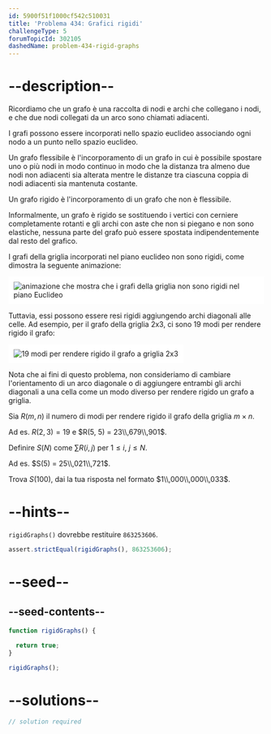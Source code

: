 ```yaml
---
id: 5900f51f1000cf542c510031
title: 'Problema 434: Grafici rigidi'
challengeType: 5
forumTopicId: 302105
dashedName: problem-434-rigid-graphs
---
```


# --description--

Ricordiamo che un grafo è una raccolta di nodi e archi che collegano i nodi, e che due nodi collegati da un arco sono chiamati adiacenti.

I grafi possono essere incorporati nello spazio euclideo associando ogni nodo a un punto nello spazio euclideo.

Un grafo flessibile è l'incorporamento di un grafo in cui è possibile spostare uno o più nodi in modo continuo in modo che la distanza tra almeno due nodi non adiacenti sia alterata mentre le distanze tra ciascuna coppia di nodi adiacenti sia mantenuta costante.

Un grafo rigido è l'incorporamento di un grafo che non è flessibile.

Informalmente, un grafo è rigido se sostituendo i vertici con cerniere completamente rotanti e gli archi con aste che non si piegano e non sono elastiche, nessuna parte del grafo può essere spostata indipendentemente dal resto del grafico.

I grafi della griglia incorporati nel piano euclideo non sono rigidi, come dimostra la seguente animazione:

<img class="img-responsive center-block" alt="animazione che mostra che i grafi della griglia non sono rigidi nel piano Euclideo" src="https://cdn.freecodecamp.org/curriculum/project-euler/rigid-graphs-1.gif" style="background-color: white; padding: 10px;" />

Tuttavia, essi possono essere resi rigidi aggiungendo archi diagonali alle celle. Ad esempio, per il grafo della griglia 2x3, ci sono 19 modi per rendere rigido il grafo:

<img class="img-responsive center-block" alt="19 modi per rendere rigido il grafo a griglia 2x3" src="https://cdn.freecodecamp.org/curriculum/project-euler/rigid-graphs-2.png" style="background-color: white; padding: 10px;" />

Nota che ai fini di questo problema, non consideriamo di cambiare l'orientamento di un arco diagonale o di aggiungere entrambi gli archi diagonali a una cella come un modo diverso per rendere rigido un grafo a griglia.

Sia $R(m, n)$ il numero di modi per rendere rigido il grafo della griglia $m × n$.

Ad es. $R(2, 3) = 19$ e $R(5, 5) = 23\\,679\\,901$.

Definire $S(N)$ come $\sum R(i, j)$ per $1 ≤ i$, $j ≤ N$.

Ad es. $S(5) = 25\\,021\\,721$.

Trova $S(100)$, dai la tua risposta nel formato $1\\,000\\,000\\,033$.

# --hints--

`rigidGraphs()` dovrebbe restituire `863253606`.

```js
assert.strictEqual(rigidGraphs(), 863253606);
```

# --seed--

## --seed-contents--

```js
function rigidGraphs() {

  return true;
}

rigidGraphs();
```

# --solutions--

```js
// solution required
```
